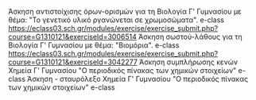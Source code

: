 Άσκηση αντιστοίχισης όρων-ορισμών για τη Βιολογία Γ' Γυμνασίου με θέμα: "Το γενετικό υλικό ργανώνεται σε χρωμοσώματα".  e-class https://eclass03.sch.gr/modules/exercise/exercise_submit.php?course=G1310121&exerciseId=3006514
Άσκηση σωστού-λάθους για τη Βιολογία Γ' Γυμνασίου με θέμα: "Βιομόρια".  e-class https://eclass03.sch.gr/modules/exercise/exercise_submit.php?course=G1310121&exerciseId=3042277
Άσκηση συμπλήρωσης κενών Χημεία Γ' Γυμνασίου "Ο περιοδικός πίνακας των χημικών στοιχείων" e-class
Άσκηση - σταυρόλεξο Χημεία Γ' Γυμνασίου "Ο περιοδικός πίνακας των χημικών στοιχείων" e-class 
